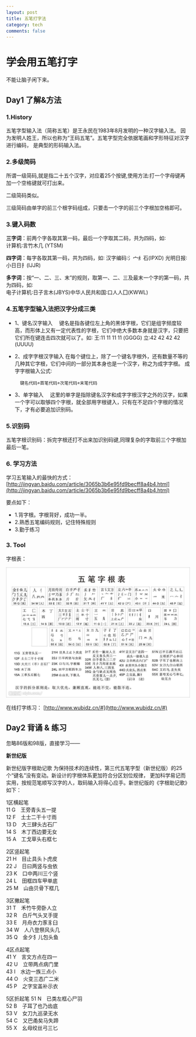 ```yaml
---
layout: post
title: 五笔打字法
category: tech
comments: false
---
```


# 学会用五笔打字

不能让脑子闲下来。

## Day1 了解&方法

### 1.History
五笔字型输入法（简称五笔）是王永民在1983年8月发明的一种汉字输入法。
因为发明人姓王，所以也称为“王码五笔”。五笔字型完全依据笔画和字形特征对汉字进行编码，
是典型的形码输入法。

### 2.多级简码
所谓一级简码,就是指二十五个汉字，对应着25个按键,使用方法:打一个字母键再加一个空格键就可打出来。

二级简码类似。

三级简码由单字的前三个根字码组成，只要击一个字的前三个字根加空格即可。

### 3.键入码数
**三字词**：前两个字各取其第一码，最后一个字取其二码，共为四码，如∶  
计算机∶言竹木几 (YTSM)

**四字词**：每字各取其第一码，共为四码，如∶ 
汉字编码∶氵宀纟石(IPXD) 光明日报∶小日日扌(IJJR)

**多字词**：按“一、二、三、末”的规则，取第一、二、三及最末一个字的第一码，共为四码，如∶  
电子计算机∶日子言木(JBYS)中华人民共和国∶口人人囗(KWWL)

### 4.五笔字型输入法把汉字分成三类
- 1、键名汉字输入　
	键名是指各键位左上角的黑体字根，它们是组字频度较高，而形体上又有一定代表性的字根，它们中绝大多数本身就是汉字，只要把它们所在键连击四次就可以了。如∶
	王∶11 11 11 11 (GGGG) 立∶42 42 42 42 (UUUU)
	
- 2、成字字根汉字输入
	在每个键位上，除了一个键名字根外，还有数量不等的几种其它字根，它们中间的一部分其本身也是一个汉字，称之为成字字根。
	成字字根输入公式∶
		
		键名代码+首笔代码+次笔代码+末笔代码
		
-  3、单字输入　
	这里的单字是指除键名汉字和成字字根汉字之外的汉字，如果一个字可以取够四个字根，就全部用字根键入，只有在不足四个字根的情况下，才有必要追加识别码。

### 5.识别码
五笔字根识别码：拆完字根还打不出来加识别码键,同理复杂的字取前三个字根加最后一笔。

### 6. 学习方法
学习五笔输入的最快的方式：  
[http://jingyan.baidu.com/article/3065b3b6e95fd9becff8a4b4.html](http://jingyan.baidu.com/article/3065b3b6e95fd9becff8a4b4.html)

要点如下：

- 1.背字根。字根背好，成功一半。
- 2.熟悉五笔编码规则，记住特殊规则
- 3.勤于练习


### 3. Tool

字根表：

![五笔字根表](/images/201701/wubi.jpg "五笔字根表")

在线打字练习：
[http://www.wubidz.cn/#](http://www.wubidz.cn/#)

## Day2 背诵 & 练习
忽略86版和98版，直接学习——

**新世纪版**

新世纪版字根助记歌
为保持技术的连续性，第三代五笔字型（新世纪版）的25个“键名”没有变动。新设计的字根体系更加符合分区划位规律，
更加科学易记而实用，按规范笔顺写汉字的人，取码输入将得心应手。新世纪版的《字根助记歌》如下：

1区横起笔  
11 G　王旁青头五一提  
12 F　土士二干十寸雨  
13 D　大三肆头古石厂  
14 S　木丁西边要无女  
15 A　工戈草头右框七  

2区竖起笔  
21 H　目止具头卜虎皮  
22 J　日曰两竖与虫依  
23 K　口中两川三个竖  
24 L　田框四车甲单底  
25 M　山由贝骨下框几  

3区撇起笔  
31 T　禾竹牛旁卧人立  
32 R　白斤气头叉手提  
33 E　月舟衣力豕豸臼  
34 W　人八登祭风头几  
35 Q　金夕犭儿包头鱼  

4区点起笔  
41 Y　言文方点在四一  
42 U　立带两点病门里  
43 I　水边一族三点小  
44 O　火变三态广二米  
45 P　之字宝盖补示衣  

5区折起笔 
51 N　已类左框心尸羽  
52 B　子耳了也乃齿底  
53 V　女刀九巡录无水  
54 C　又巴甬矣马失蹄  
55 X　幺母绞丝弓三匕

